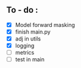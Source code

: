 ## To - do :
 - [x] Model forward masking
 - [x] finish main.py
 - [x] adj in utils
 - [x] logging 
 - [ ] metrics
 - [ ] test in main